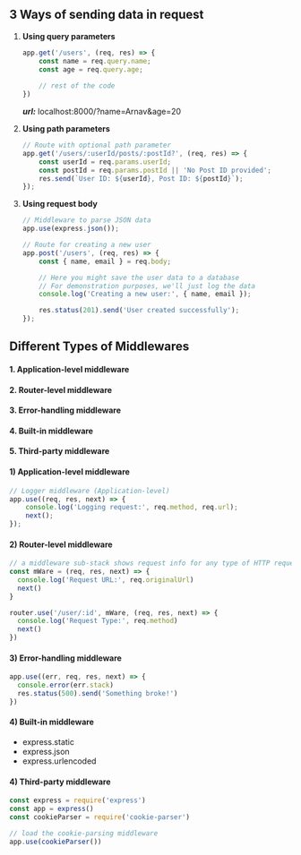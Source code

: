 ## 3 Ways of sending data in request
1. **Using query parameters**
    ``` javascript
    app.get('/users', (req, res) => {
        const name = req.query.name;
        const age = req.query.age;
        
        // rest of the code
    })
    ```
    ***url:*** localhost:8000/?name=Arnav&age=20

2. **Using path parameters**
    ``` javascript
    // Route with optional path parameter
    app.get('/users/:userId/posts/:postId?', (req, res) => {
        const userId = req.params.userId;
        const postId = req.params.postId || 'No Post ID provided';
        res.send(`User ID: ${userId}, Post ID: ${postId}`);
    });
    ```

3. **Using request body**
    ``` javascript
    // Middleware to parse JSON data
    app.use(express.json());

    // Route for creating a new user
    app.post('/users', (req, res) => {
        const { name, email } = req.body;

        // Here you might save the user data to a database
        // For demonstration purposes, we'll just log the data
        console.log('Creating a new user:', { name, email });

        res.status(201).send('User created successfully');
    });
    ```

## Different Types of Middlewares
#### 1. Application-level middleware
#### 2. Router-level middleware
#### 3. Error-handling middleware
#### 4. Built-in middleware
#### 5. Third-party middleware

#### 1) Application-level middleware

``` javascript
// Logger middleware (Application-level)
app.use((req, res, next) => {
    console.log('Logging request:', req.method, req.url);
    next();
});
```
#### 2) Router-level middleware
``` javascript
// a middleware sub-stack shows request info for any type of HTTP request to the /user/:id path
const mWare = (req, res, next) => {
  console.log('Request URL:', req.originalUrl)
  next()
}

router.use('/user/:id', mWare, (req, res, next) => {
  console.log('Request Type:', req.method)
  next()
})
```

#### 3) Error-handling middleware

``` javascript
app.use((err, req, res, next) => {
  console.error(err.stack)
  res.status(500).send('Something broke!')
})
```

#### 4) Built-in middleware
- express.static
- express.json
- express.urlencoded

#### 4) Third-party middleware
``` javascript
const express = require('express')
const app = express()
const cookieParser = require('cookie-parser')

// load the cookie-parsing middleware
app.use(cookieParser())
```
